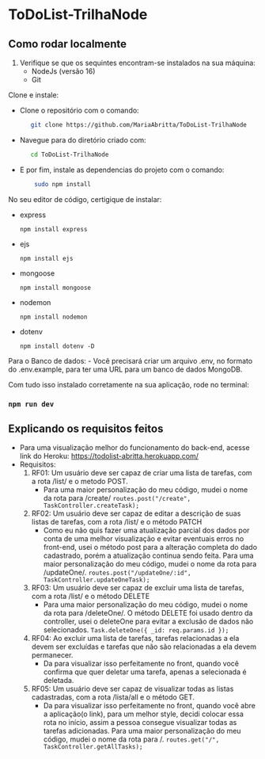 # ToDoList-TrilhaNode

## Como rodar localmente
1. Verifique se que os sequintes encontram-se instalados na sua máquina:
    - NodeJs (versão 16)
    - Git 

Clone e instale:
  - Clone o repositório com o comando:
   
     ```bash
        git clone https://github.com/MariaAbritta/ToDoList-TrilhaNode
     ```

  - Navegue para  do diretório criado com:
     ```bash
        cd ToDoList-TrilhaNode
     ```
  - E por fim, instale as dependencias do projeto com o comando:
    ```bash
        sudo npm install
    ```
No seu editor de código, certigique de instalar:
  - express 

       `npm install express`
    
   - ejs
    
        `npm install ejs`
    
   - mongoose
    
        `npm install mongoose`
    
   - nodemon
    
        `npm install nodemon`
    
   - dotenv
    
        `npm install dotenv -D`
    

Para o Banco de dados:
    - Você precisará criar um arquivo .env, no formato do .env.example, para ter uma URL para um banco de dados MongoDB.
       
Com tudo isso instalado corretamente na sua aplicação, rode no terminal:
### `npm run dev`

## Explicando os requisitos feitos
- Para uma visualização melhor do funcionamento do back-end, acesse link do Heroku: https://todolist-abritta.herokuapp.com/ 
- Requisitos:
    1. RF01: Um usuário deve ser capaz de criar uma lista de tarefas, com a rota /list/ e o metodo POST.
       - Para uma maior personalização do meu código, mudei o nome da rota para /create/
       `routes.post("/create", TaskController.createTask);`
    2. RF02: Um usuário deve ser capaz de editar a descrição de suas listas de tarefas, com a rota /list/ e o método PATCH
       - Como eu não quis fazer uma atualização parcial dos dados por conta de uma melhor visualização e evitar eventuais erros no front-end, usei o método post para a alteração completa do dado cadastrado, porém a atualização continua sendo feita. Para uma maior personalização do meu código, mudei o nome da rota para /updateOne/.
       `routes.post("/updateOne/:id", TaskController.updateOneTask);`
    3. RF03: Um usuário deve ser capaz de excluir uma lista de tarefas, com a rota /list/ e o método DELETE
       - Para uma maior personalização do meu código, mudei o nome da rota para /deleteOne/. O método DELETE foi usado dentro da controller, usei o deleteOne para evitar a exclusão de dados não selecionados.
       `Task.deleteOne({ _id: req.params.id });`
    4. RF04: Ao excluir uma lista de tarefas, tarefas relacionadas a ela devem ser excluídas e tarefas que não são relacionadas a ela devem permanecer.
        - Da para visualizar isso perfeitamente no front, quando você confirma que quer deletar uma tarefa, apenas a selecionada é deletada.
    5. RF05: Um usuário deve ser capaz de visualizar todas as listas cadastradas, com a rota /lista/all e o método GET.
        - Da para visualizar isso perfeitamente no front, quando você abre a aplicação(o link), para um melhor style, decidi colocar essa rota no início, assim a pessoa consegue visualizar todas as tarefas adicionadas. Para uma maior personalização do meu código, mudei o nome da rota para /.
       `routes.get("/", TaskController.getAllTasks);`
